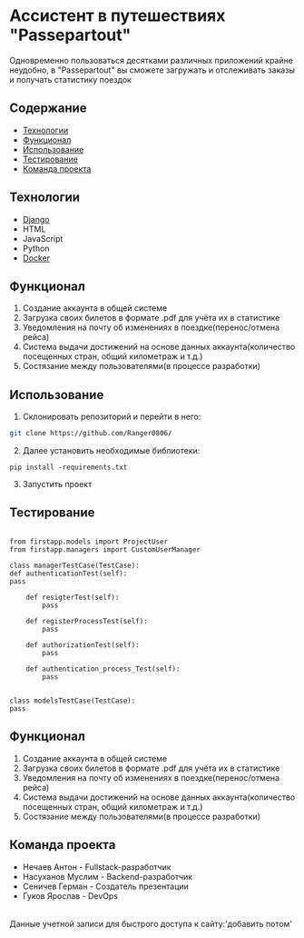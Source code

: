 # Ассистент в путешествиях "Passepartout"
Одновременно пользоваться десятками различных приложений крайне неудобно, в "Passepartout" вы сможете загружать и отслеживать заказы и получать статистику поездок

## Содержание
- [Технологии](#технологии)
- [Функционал](#функционал)
- [Использование](#использование)
- [Тестирование](#тестирование)
- [Команда проекта](#команда-проекта)

## Технологии
- [Django](https://www.djangoproject.com//)
- HTML
- JavaScript
- Python
- [Docker](https://www.docker.com/)

## Функционал
1. Создание аккаунта в общей системе
2. Загрузка своих билетов в формате .pdf для учёта их в статистике
3. Уведомления на почту об изменениях в поездке(перенос/отмена рейса)
4. Система выдачи достижений на основе данных аккаунта(количество посещенных стран, общий километраж и т.д.)
5. Состязание между пользователями(в процессе разработки)

## Использование
1. Склонировать репозиторий и перейти в него:
```sh
git clone https://github.com/Ranger0806/
```
2. Далее установить необходимые библиотеки:
```
pip install -requirements.txt
```
3. Запустить проект

## Тестирование
```from django.test import TestCase

from firstapp.models import ProjectUser
from firstapp.managers import CustomUserManager

class managerTestCase(TestCase):
def authenticationTest(self):
pass

    def resigterTest(self):
        pass

    def registerProcessTest(self):
        pass

    def authorizationTest(self):
        pass

    def authentication_process_Test(self):
        pass


class modelsTestCase(TestCase):
pass
```
## Функционал
1. Создание аккаунта в общей системе 
2. Загрузка своих билетов в формате .pdf для учёта их в статистике
3. Уведомления на почту об изменениях в поездке(перенос/отмена рейса)
3. Система выдачи достижений на основе данных аккаунта(количество посещенных стран, общий километраж и т.д.)
4. Состязание между пользователями(в процессе разработки)

## Команда проекта

- Нечаев Антон - Fullstack-разработчик
- Насуханов Муслим - Backend-разработчик
- Сеничев Герман - Создатель презентации
- Гуков Ярослав - DevOps
###### 
Данные учетной записи для быстрого доступа к сайту:'добавить потом'
